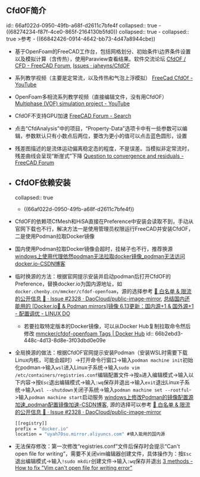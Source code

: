 ## CfdOF简介
id:: 66af022d-0950-49fb-a68f-d2611c7bfe4f
collapsed:: true
	- ((68274234-f87f-4ce0-865f-2164130b5fd0))
	  collapsed:: true
		- collapsed:: true
		  >参考
			- ((66842426-0914-4642-bb73-4d47a8944cbe))
- 基于OpenFoam的FreeCAD工作台，包括网格划分、初始条件\边界条件设置以及模拟计算（含传热），使用Paraview查看结果。软件交流论坛 [CfdOF / CFD - FreeCAD Forum](https://forum.freecad.org/viewforum.php?f=37), [Issues · jaheyns/CfdOF](https://github.com/jaheyns/CfdOF/issues)
- 系列教学视频（主要是定常流，以及传热和气泡上浮模拟） [FreeCad CfdOf - YouTube](https://www.youtube.com/playlist?list=PL9H9jQE7y0a5jhlyACRzsdfnx-42AYCCX)
- OpenFoam多相流系列教学视频（直接编辑文件，没有用CfdOF） [Multiphase (VOF) simulation project - YouTube](https://www.youtube.com/playlist?list=PLcOe4WUSsMkF93STOampeX-U8hhgbFRbm)
- CfdOF不支持GPU加速 [FreeCAD Forum - Search](https://forum.freecad.org/search.php?keywords=gpu&fid%5B0%5D=37&sid=8747b315ec1236e9db740191b0901985)
- 点击“CfdAnalysis”中的项目，“Property-Data”选项卡中有一些参数可以编辑，参数默认只有小数点后两位，要改为更小的值可以点击蓝色圆形，设置
- 残差图描述的是流体运动偏离稳定态的程度，不是误差。当模拟非定常流时，残差曲线会呈现“断崖式”下降 [Question to convergence and residuals - FreeCAD Forum](https://forum.freecad.org/viewtopic.php?t=66835&sid=00f1f17bc6bb1ebfe8f842a62f1b334f)
- ## CfdOF依赖安装
  collapsed:: true
	- ((66af022d-0950-49fb-a68f-d2611c7bfe4f))
- CfdOF的依赖项CfMesh和HiSA直接在Preference中安装会读取不到，手动从官网下载也不行，解决方法一是使用管理员权限运行FreeCAD并安装CfdOF，二是使用Podman拉取Docker镜像
- 国内使用Podman拉取Docker镜像会超时，挂梯子也不行，推荐换源 [windows上使用代理依然podman无法拉取docker镜像_podman无法访问docker.io-CSDN博客](https://blog.csdn.net/y0_618/article/details/140538657)
- 临时换源的方法：根据官网提示安装并启动podman后打开CfdOF的Preference，替换docker.io为国内源地址，如`docker.chenby.cn/mmcker/cfdof-openfoam`，源的选择参考 [📢 白名单 & 限流 的公开信息 📢 · Issue #2328 · DaoCloud/public-image-mirror](https://github.com/DaoCloud/public-image-mirror/issues/2328), [总结国内还能用的 [Docker.io🐳 & Podman mirrors]镜像 6.13更新：国内源+1 & 国外源+1 - 配置调优 - LINUX DO](https://linux.do/t/topic/108170)
	- 若要拉取特定版本的Docker镜像，可以从Docker Hub复制拉取命令然后修改 [mmcker/cfdof-openfoam Tags | Docker Hub](https://hub.docker.com/r/mmcker/cfdof-openfoam/tags)
	  id:: 66b2ebd3-448c-4d13-8d8e-3f03dbd0e09e
- 全局换源的做法：根据CfdOF官网提示安装Podman（安装WSL时需要下载Linux内核，可能会超时）->打开命令行窗口->输入`podman machine init`初始化podman->输入`wsl`进入Linux子系统->输入`sudo vim /etc/containers/registries.conf`编辑配置文件->按`a`进入编辑模式->输入以下内容->按`Esc`退出编辑模式->输入`:wq`保存并退出->输入`exit`退出Linux子系统->输入`wsl --shutdown`关闭子系统->输入`podman machine set --rootful`->输入`podman machine start`启动服务 [windows上修改Podman的镜像配置源加速_podman配置镜像加速-CSDN博客](https://blog.csdn.net/haohaizi_liu/article/details/139589162), 源的选择可以参考 [📢 白名单 & 限流 的公开信息 📢 · Issue #2328 · DaoCloud/public-image-mirror](https://github.com/DaoCloud/public-image-mirror/issues/2328)
  
  ``` cmd
  [[registry]]
  prefix = "docker.io"
  location = "uyah70su.mirror.aliyuncs.com" #填入能用的国内源
  ```
- 无法保存修改：第一次修改“registries.conf”文件后保存时会提示“Can't open file for writing”，需要不关闭vim编辑器创建文件，具体操作为：按`Esc`退出编辑模式->输入`!sudo mkdir`创建文件->输入`:wq`保存并退出 [3 methods - How to fix "Vim can't open file for writing error"](https://cloudlinuxtech.com/fix-vim-cant-open-file-for-writing-e212/#How_to_fix_etcaptsourceslist%E2%80%9D_E212_Can%E2%80%99t_open_file_for_writing)